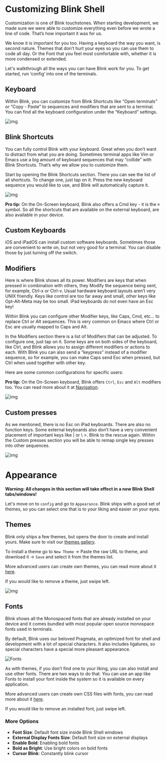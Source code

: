 # Customizing Blink Shell

Customization is one of Blink touchstones. When starting development, we made sure we were able to customize everything even before we wrote a line of code. That’s how important it was for us.

We know it is important for you too. Having a keyboard the way you want, is second nature. Themes that don’t hurt your eyes so you can use them to code all day. Or the Font that you feel most comfortable with, whether it is more condensed or extended.

Let's walkthrough all the ways you can have Blink work for you. To get started, run ‘config’ into one of the terminals.


## Keyboard

Within Blink, you can customize from Blink Shortcuts like “Open terminals” or “Copy - Paste” to sequences and modifiers that are sent to a terminal. You can find all the keyboard configuration under the “Keyboard” settings.

![img](./customize/keyboard.png)

## Blink Shortcuts

You can fully control Blink with your keyboard. Great when you don’t want to distract from what you are doing. Sometimes terminal apps like Vim or Emacs use a big amount of keyboard sequences that may “collide” with Blink Shortcuts. That’s why we allow you to customize them.

Start by opening the Blink Shortcuts section. There you can see the list of all shortcuts. To change one, just tap on it. Press the new keyboard sequence you would like to use, and Blink will automatically capture it.

![img](./customize/keyboardshortcuts.png)

**Pro tip:** On the On-Screen keyboard, Blink also offers a Cmd key - it is the `⌘` symbol. So all the shortcuts that are available on the external keyboard, are also available in your device.

## Custom Keyboards

iOS and iPadOS can install custom software keyboards. Sometimes those are convenient to write on, but not very good for a terminal. You can disable those by just turning off the switch.

## Modifiers

Here is where Blink shows all its power. Modifiers are keys that when pressed in combination with others, they Modify the sequence being sent, for example, Ctrl-x or Ctrl-v. Usual hardware keyboard layouts aren’t very UNIX friendly. Keys like control are too far away and small, other keys like Opt-Alt-Meta may be too small.  iPad keyboards do not even have an Esc key!

Within Blink you can configure other Modifier keys, like Caps, Cmd, etc… to replace Ctrl or Alt sequences. This is very common on Emacs where Ctrl or Esc are usually mapped to Caps and Alt.

In the Modifiers section there is a list of Modifiers that can be adjusted. To configure one, just tap on it. Some keys are on both sides of the keyboard, like Ctrl, and Blink allows you to assign different modifiers or actions to each. With Blink you can also send a “keypress” instead of a modifier sequence, so for example, you can make Caps send Esc when pressed, but Ctrl when used together with other key.

Here are some common configurations for specific users:

**Pro tip:** On the On-Screen keyboard, Blink offers `Ctrl`, `Esc` and `Alt` modifiers too. You can read more about it at [Navigation](/basics/navigation).

![img](./customize/modifiers.png)

## Custom presses

As we mentioned, there is no Esc on iPad keyboards. There are also no function keys. Some external keyboards also don’t have a very convenient placement of important keys like | or \ >. Blink to the rescue again. Within the Custom presses section you will be able to remap single key presses into other sequences.

![img](./customize/presses.png)

# Appearance

**Warning: All changes in this section will take effect in a new Blink Shell tabs/windows!**

Let's move on to `config` and go to `Appearance`. Blink ships with a good set of themes, so you can select one that is to your liking and easier on your eyes.

## Themes

Blink only ships a few themes, but opens the door to create and install yours. Make sure to visit our [themes gallery](https://github.com/blinksh/themes).

To install a theme go to `New Theme` -> Paste the raw URL to theme, and download it -> `Save` and select it from the themes list.

More advanced users can create own themes, you can read more about it [here](/advanced/creating-fonts-and-themes#create-a-shell-theme).

If you would like to remove a theme, just swipe left.

![img](./customize/appearance.png)

## Fonts

Blink shows all the Monospaced fonts that are already installed on your device and it comes bundled with most popular open source monospace fonts used in terminals.

By default, Blink uses our beloved Pragmata, an optimized font for shell and development with a lot of special characters. It also includes ligatures, so special characters have a special more pleasant appearance.

![Fonts](./customize/Fonts.png)

As with themes, if you don’t find one to your liking, you can also install and use other fonts. There are two ways to do that. You can use an app like Fonts to install your font inside the system so it is available on every application.

More advanced users can create own CSS files with fonts, you can read more about it [here](/advanced/creating-fonts-and-themes#create-a-font).

If you would like to remove an installed font, just swipe left.

### More Options

- **Font Size**: Default font size inside Blink Shell windows
- **External Display Fonts Size**: Default font size on external displays
- **Enable Bold**: Enabling bold fonts
- **Bold as Bright**: Use bright colors on bold fonts
- **Cursor Blink**: Constantly blink cursor
